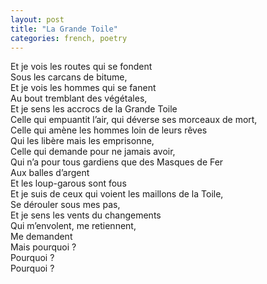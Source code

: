 ```yaml
---
layout: post
title: "La Grande Toile"
categories: french, poetry
---
```

  
Et je vois les routes qui se fondent  
Sous les carcans de bitume,   
Et je vois les hommes qui se fanent  
Au bout tremblant des végétales,  
Et je sens les accrocs de la Grande Toile  
Celle qui empuantit l’air, qui déverse ses morceaux de mort,  
Celle qui amène les hommes loin de leurs rêves  
Qui les libère mais les emprisonne,  
Celle qui demande pour ne jamais avoir,  
Qui n’a pour tous gardiens que des Masques de Fer  
Aux balles d’argent  
Et les loup-garous sont fous  
Et je suis de ceux qui voient les maillons de la Toile,  
Se dérouler sous mes pas,  
Et je sens les vents du changements  
Qui m’envolent, me retiennent,  
Me demandent   
Mais pourquoi ?  
Pourquoi ?  
Pourquoi ? 